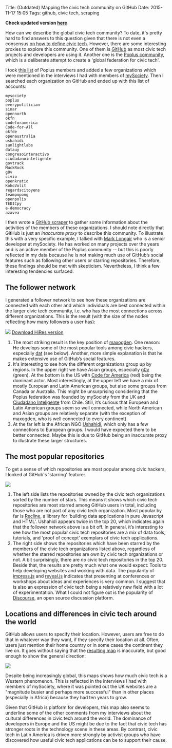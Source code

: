 Title: (Outdated) Mapping the civic tech community on GitHub
Date: 2015-11-17 15:05
Tags: github, civic tech, scraping

**Check updated version [here]({filename}/blog/2015-11-19-scraping-the-global-civic-tech-community-on-github-part-2.md)**

How can we describe the global civic tech community? To date, it's pretty hard to find answers to this question given that there is not even a consensus [on how to define civic tech](http://web.archive.org/web/20151009080407/https://www.mysociety.org/2014/09/08/civic-tech-has-won-the-name-game-but-what-does-it-mean/). However, there are some interesting proxies to explore this community. One of them is [GitHub](http://web.archive.org/web/20151117201802/https://github.com/) as most civic tech projects and developers are using it. Another one is the [Poplus community](http://web.archive.org/web/20151112053520/http://poplus.org:80/), which is a deliberate attempt to create a 'global federation for civic tech'.

I took [this list](https://www.google.com/maps/d/u/0/edit?mid=zIRpJTfhUk3U.kz3_0IC6HoQ4) of Poplus members and added a few organizations which were mentioned in the interviews I had with members of [mySociety](http://web.archive.org/web/20151108212610/https://www.mysociety.org/). Then I searched each organization on GitHub and ended up with this list of accounts:

    mysociety
    poplus
    everypolitician
    sinar
    opennorth
    okfn
    codeforamerica
    Code-for-All
    okfde
    openaustralia
    ushahidi
    sunlightlabs
    datauy
    congresointeractivo
    ciudadanointeligente
    govtrack
    MuckRock
    g0v
    civio
    openkratio
    KohoVolit
    regardscitoyens
    teampopong
    openpolis
    TEDICpy
    e-democracy
    azavea

I then wrote a [GitHub scraper](http://web.archive.org/web/20180612202138/https://github.com/sbaack/github-scraper) to gather some information about the activities of the members of these organizations. I should note directly that GitHub is just an *inaccurate proxy* to describe this community. To illustrate this with a very specific example, I talked with [Mark Longair](http://web.archive.org/web/20190423230933/https://github.com/mhl) who is a senior developer at mySociety. He has worked on many projects over the years and is an active member of the Poplus community -- but this is poorly reflected in my data because he is not making much use of GitHub’s social features such as following other users or starring repositories. Therefore, these findings should be met with skepticism. Nevertheless, I think a few interesting tendencies surfaced.

## The follower network

I generated a follower network to see how these organizations are connected with each other and which individuals are best connected within the larger civic tech community, i.e. who has the most connections across different organizations. This is the result (with the size of the nodes reflecting how many followers a user has):

![]({static}/images/narrow_follower_network.png)
[Download HiRes version]({static}/images/narrow_follower_network.png)

1. The most striking result is the key position of [maxogden](http://web.archive.org/web/20160111191819/https://github.com/maxogden). One reason: He develops some of the most popular tools among civic hackers, especially [dat](http://web.archive.org/web/20151028163917/https://github.com/maxogden/dat) (see below). Another, more simple explanation is that he makes extensive use of GitHub’s social features.
2. It's interesting to see how the different organizations group up by regions. In the upper right we have Asian groups, especially [g0v](http://web.archive.org/web/20150313164025/https://github.com/g0v) (green). At the bottom is the US with [Code for America](http://web.archive.org/web/20160119073845/https://github.com/codeforamerica) (red) being the dominant actor. Most interestingly, at the upper left we have a mix of mostly European and Latin American groups, but also some groups from Canada or Australia. This might be unsurprising considering that the Poplus federation was founded by mySociety from the UK and [Ciudadano Inteligente](http://web.archive.org/web/20150924165229/http://en.ciudadanointeligente.org/) from Chile. Still, it’s curious that European and Latin American groups seem so well connected, while North American and Asian groups are relatively separate (with the exception of maxogden, who is well connected to every continent).
3. At the far left is the African NGO [Ushahidi](http://web.archive.org/web/20160122090139/https://github.com/ushahidi), which only has a few connections to European groups. I would have expected them to be better connected. Maybe this is due to GitHub being an inaccurate proxy to illustrate these larger structures.

## The most popular repositories

To get a sense of which repositories are most popular among civic hackers, I looked at GitHub's 'starring' feature:

![]({static}/images/starred_repos.png)

1. The left side lists the repositories owned by the civic tech organizations sorted by the number of stars. This means it shows which civic tech repositories are most starred among GitHub users in total, including those who are not part of any civic tech organization. Most popular by far is [Recline](http://web.archive.org/web/20160128144514/https://github.com/okfn/recline/), a library for 'building data applications in pure Javascript and HTML'. Ushahidi appears twice in the top 20, which indicates again that the follower network above is a bit off. In general, it’s interesting to see how the most popular civic tech repositories are a mix of data tools, tutorials, and ‘proof of concept’ exemplars of civic tech applications.
2. The right side shows the repositories which have been starred by the members of the civic tech organizations listed above, regardless of whether the starred repositories are own by civic tech organizations or not. A bit surprisingly, there are *no* civic tech repositories in the top 20. Beside that, the results are pretty much what one would expect: Tools to help developing websites and working with data. The popularity of [impress.js](http://web.archive.org/web/20151230131930/https://github.com/impress/impress.js) and [reveal.js](http://web.archive.org/web/20151106230937/https://github.com/hakimel/reveal.js) indicates that presenting at conferences or workshops about ideas and experiences is very common. I suggest that is also an expression of civic tech being a relatively new field with a lot of experimentation. What I could not figure out is the popularity of [Discourse](http://web.archive.org/web/20151104014721/https://github.com/discourse/discourse), an open source discussion platform.

## Locations and differences in civic tech around the world

GitHub allows users to specify their location. However, users are free to do that in whatever way they want, if they specify their location at all. Often, users just mention their home country or in some cases the continent they live on. It goes without saying that the [resulting map](http://web.archive.org/web/20200923052418/https://www.mapcustomizer.com/map/civic_tech_scrape) is inaccurate, but good enough to show the general direction:

![]({static}/images/locations_civic_hackers.png)

Despite being increasingly global, this maps shows how much civic tech is a Western phenomenon. This is reflected in the interviews I had with members of mySociety, where it was pointed out the UK websites are a "magnitude busier and perhaps more successful" than in other places (especially in Africa) because they had ten years to grow.

Given that GitHub is platform for developers, this map also seems to underline some of the other comments from my interviews about the cultural differences in civic tech around the world. The dominance of developers in Europe and the US might be due to the fact that civic tech has stronger roots in the technology scene in these areas. By contrast, civic tech in Latin America is driven more strongly by activist groups who have discovered how useful civic tech applications can be to support their cause.